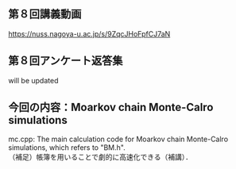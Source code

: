 ## 第８回講義動画 <bf>
https://nuss.nagoya-u.ac.jp/s/9ZqcJHoFpfCJ7aN
## 第８回アンケート返答集<bf>
will be updated

## 今回の内容：Moarkov chain Monte-Calro simulations <br>
mc.cpp: The main calculation code for Moarkov chain Monte-Calro simulations, which refers to "BM.h".<br>
（補足）帳簿を用いることで劇的に高速化できる（補講）．
